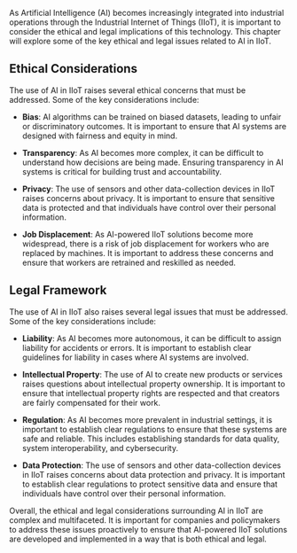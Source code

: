 
As Artificial Intelligence (AI) becomes increasingly integrated into industrial operations through the Industrial Internet of Things (IIoT), it is important to consider the ethical and legal implications of this technology. This chapter will explore some of the key ethical and legal issues related to AI in IIoT.

Ethical Considerations
----------------------

The use of AI in IIoT raises several ethical concerns that must be addressed. Some of the key considerations include:

* **Bias**: AI algorithms can be trained on biased datasets, leading to unfair or discriminatory outcomes. It is important to ensure that AI systems are designed with fairness and equity in mind.

* **Transparency**: As AI becomes more complex, it can be difficult to understand how decisions are being made. Ensuring transparency in AI systems is critical for building trust and accountability.

* **Privacy**: The use of sensors and other data-collection devices in IIoT raises concerns about privacy. It is important to ensure that sensitive data is protected and that individuals have control over their personal information.

* **Job Displacement**: As AI-powered IIoT solutions become more widespread, there is a risk of job displacement for workers who are replaced by machines. It is important to address these concerns and ensure that workers are retrained and reskilled as needed.

Legal Framework
---------------

The use of AI in IIoT also raises several legal issues that must be addressed. Some of the key considerations include:

* **Liability**: As AI becomes more autonomous, it can be difficult to assign liability for accidents or errors. It is important to establish clear guidelines for liability in cases where AI systems are involved.

* **Intellectual Property**: The use of AI to create new products or services raises questions about intellectual property ownership. It is important to ensure that intellectual property rights are respected and that creators are fairly compensated for their work.

* **Regulation**: As AI becomes more prevalent in industrial settings, it is important to establish clear regulations to ensure that these systems are safe and reliable. This includes establishing standards for data quality, system interoperability, and cybersecurity.

* **Data Protection**: The use of sensors and other data-collection devices in IIoT raises concerns about data protection and privacy. It is important to establish clear regulations to protect sensitive data and ensure that individuals have control over their personal information.

Overall, the ethical and legal considerations surrounding AI in IIoT are complex and multifaceted. It is important for companies and policymakers to address these issues proactively to ensure that AI-powered IIoT solutions are developed and implemented in a way that is both ethical and legal.
